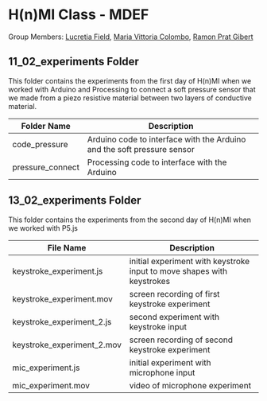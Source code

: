 # H(n)MI Class - MDEF

Group Members: [Lucretia Field](https://lkfield.github.io/mdef/), [Maria Vittoria Colombo](https://colombomariavittorias-organizati.gitbook.io/maria-vittoria-colombo-mdef), [Ramon Prat Gibert](https://ramon-prat-gibert.gitbook.io/ramon-prat-mdef-website/crea/final-project)



## 11_02_experiments Folder 

This folder contains the experiments from the first day of H(n)MI when we worked with Arduino and Processing to connect a soft pressure sensor that we made from a piezo resistive material between two layers of conductive material. 

| Folder Name               | Description                                                               |
| ------------------------- | ------------------------------------------------------------------------- |
| code_pressure             | Arduino code to interface with the Arduino and the soft pressure sensor   |
| pressure_connect          | Processing code to interface with the Arduino                             |

## 13_02_experiments Folder

This folder contains the experiments from the second day of H(n)MI when we worked with P5.js 

| File Name                 | Description                                                               |
| ------------------------- | ------------------------------------------------------------------------- |
| keystroke_experiment.js   | initial experiment with keystroke input to move shapes with keystrokes    |
| keystroke_experiment.mov  | screen recording of first keystroke experiment                            |
| keystroke_experiment_2.js | second experiment with keystroke input                                    |
| keystroke_experiment_2.mov| screen recording of second keystroke experiment                           |
| mic_experiment.js         | initial experiment with microphone input                                  |
| mic_experiment.mov        | video of microphone experiment                                            |